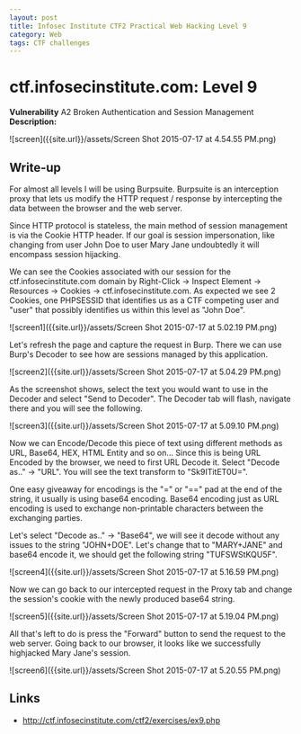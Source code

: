```yaml
---
layout: post
title: Infosec Institute CTF2 Practical Web Hacking Level 9
category: Web
tags: CTF challenges
---
```


# ctf.infosecinstitute.com: Level 9
**Vulnerability** A2 Broken Authentication and Session Management
**Description:**

![screen]({{site.url}}/assets/Screen Shot 2015-07-17 at 4.54.55 PM.png)

## Write-up

For almost all levels I will be using Burpsuite. Burpsuite is an interception proxy that lets us modify the HTTP request
 / response by intercepting the data between the browser and the web server.
 
Since HTTP protocol is stateless, the main method of session management is via the Cookie HTTP header.
If our goal is session impersonation, like changing from user John Doe to user Mary Jane undoubtedly
it will encompass session hijacking.  

We can see the Cookies associated with our session for the ctf.infosecinstitute.com domain by Right-Click -> Inspect Element ->
Resources -> Cookies -> ctf.infosecinstitute.com. As expected we see 2 Cookies, one PHPSESSID that identifies us as a CTF competing user
and "user" that possibly identifies us within this level as "John Doe".

![screen1]({{site.url}}/assets/Screen Shot 2015-07-17 at 5.02.19 PM.png)

Let's refresh the page and capture the request in Burp. There we can use Burp's Decoder to see how are sessions managed by this
application.

![screen2]({{site.url}}/assets/Screen Shot 2015-07-17 at 5.04.29 PM.png)

As the screenshot shows, select the text you would want to use in the Decoder and select "Send to Decoder".
The Decoder tab will flash, navigate there and you will see the following.

![screen3]({{site.url}}/assets/Screen Shot 2015-07-17 at 5.09.10 PM.png)

Now we can Encode/Decode this piece of text using different methods as URL, Base64, HEX, HTML Entity and so on...
Since this is being URL Encoded by the browser, we need to first URL Decode it. Select "Decode as.." -> "URL".
You will see the text transform to "Sk9ITitET0U=".

One easy giveaway for encodings is the "=" or "==" pad at the end of the string, it usually is using base64 encoding.
Base64 encoding just as URL encoding is used to exchange non-printable characters between the exchanging parties.

Let's select "Decode as.." -> "Base64", we will see it decode without any issues to the string "JOHN+DOE".
Let's change that to "MARY+JANE" and base64 encode it, we should get the following string "TUFSWStKQU5F".

![screen4]({{site.url}}/assets/Screen Shot 2015-07-17 at 5.16.59 PM.png)

Now we can go back to our intercepted request in the Proxy tab and change the session's cookie with the newly produced base64
string.

![screen5]({{site.url}}/assets/Screen Shot 2015-07-17 at 5.19.04 PM.png)

All that's left to do is press the "Forward" button to send the request to the web server.
Going back to our browser, it looks like we successfully highjacked Mary Jane's session.

![screen6]({{site.url}}/assets/Screen Shot 2015-07-17 at 5.20.55 PM.png)

## Links

* <http://ctf.infosecinstitute.com/ctf2/exercises/ex9.php>
